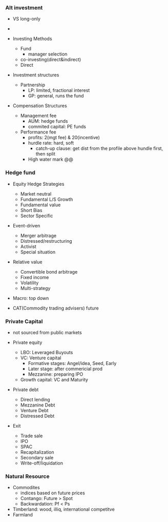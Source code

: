 
### Alt investment
- VS long-only
- 
- Investing Methods
  - Fund
    - manager selection
  - co-investing(direct&indirect)
  - Direct

- Investment structures
  - Partnership
    - LP: limited, fractional interest
    - GP: general, runs the fund

- Compensation Structures
  - Management fee
    - AUM: hedge funds
    - commited capital: PE funds
  - Performance fee
    - profits: 2(mgt fee) & 20(incentive)
    - hurdle rate: hard, soft
      - catch-up clause: get dist from the profile above hundle first, then split
    - High water mark @@
    
    
### Hedge fund

- Equity Hedge Strategies
  - Market neutral
  - Fundamental L/S Growth
  - Fundamental value
  - Short Bias
  - Sector Specific

- Event-driven
  - Merger arbitrage
  - Distressed/restructuring
  - Activist
  - Special situation

- Relative value
  - Convertible bond arbitrage
  - Fixed income
  - Volatility
  - Multi-strategy


- Macro: top down
- CAT(Commodity trading advisers) future

### Private Capital
- not sourced from public markets
- Private equity
  - LBO: Leveraged Buyouts
  - VC: Venture capital 
    - Formative stages: Angel/idea, Seed, Early
    - Later stage: after commericial prod
    - Mezzanine: preparing IPO
  - Growth capital: VC and Maturity
- Private debt
  - Direct lending
  - Mezzanine Debt
  - Venture Debt
  - Distressed Debt

- Exit
  - Trade sale
  - IPO
  - SPAC
  - Recapitalization
  - Secondary sale
  - Write-off/liquidation


### Natural Resource
- Commodites
  - indices based on future prices
  - Contango: Future > Spot
  - Backwardation: Pf < Ps
- Timberland: wood, illiq, international competitve
- Farmland

























